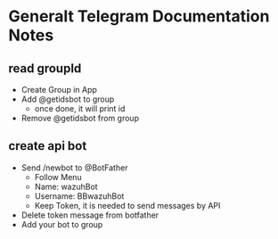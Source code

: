 # Generalt Telegram Documentation Notes
## read groupId
* Create Group in App
* Add @getidsbot to group
  * once done, it will print id
* Remove @getidsbot from group

## create api bot
* Send /newbot to @BotFather
  * Follow Menu
  * Name: wazuhBot
  * Username: BBwazuhBot
  * Keep Token, it is needed to send messages by API
* Delete token message from botfather
* Add your bot to group
